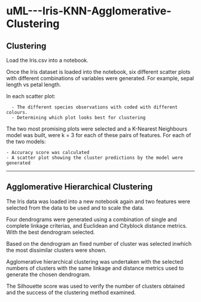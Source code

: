 # uML---Iris-KNN-Agglomerative-Clustering

## Clustering
Load the Iris.csv into a notebook.

Once the Iris dataset is loaded into the notebook, six different scatter plots with different combinations of variables were generated. For example, sepal length vs petal length.

In each scatter plot:

      - The different species observations with coded with different colours.
      - Determining which plot looks best for clustering

The two most promising plots were selected and a K-Nearest Neighbours model was built, were k = 3 for each of these pairs of features. For each of the two models:

    - Accuracy score was calculated
    - A scatter plot showing the cluster predictions by the model were generated

--------------
## Agglomerative Hierarchical Clustering

The Iris data was loaded into a new notebook again and two features were selected from the data to be used and to scale the data.

Four dendrograms were generated using a combination of single and complete linkage criterias, and Euclidean and Cityblock distance metrics. With the best dendrogram selected. 

Based on the dendrogram an fixed number of cluster was selected inwhich the most dissimilar clusters were shown.

Agglomerative hierarchical clustering was undertaken with the selected numbers of clusters with the same linkage and distance metrics used to generate the chosen dendrogram.

The Silhouette score was used to verify the number of clusters obtained and the success of the clustering method examined. 

